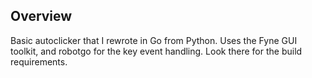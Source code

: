 ## Overview

Basic autoclicker that I rewrote in Go from Python. Uses the Fyne GUI toolkit, and robotgo for the key event handling. Look there for the build requirements. 
